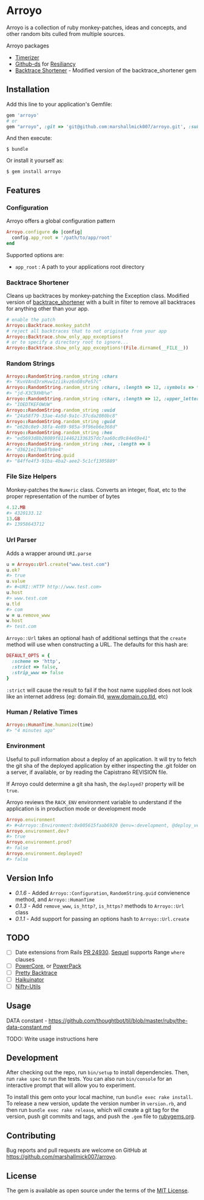 # Arroyo

Arroyo is a collection of ruby monkey-patches, ideas and concepts, and
other random bits culled from multiple sources.

Arroyo packages

- [Timerizer](https://github.com/kylewlacy/timerizer)
- [Github-ds](https://github.com/github/github-ds) for [Resiliancy](https://johnnunemaker.com/resilience-in-ruby/)
- [Backtrace Shortener](https://github.com/philc/backtrace_shortener) - Modified version of the backtrace_shortener gem


## Installation

Add this line to your application's Gemfile:

```ruby
gem 'arroyo'
# or
gem "arroyo", :git => 'git@github.com:marshallmick007/arroyo.git', :submodules => true
```

And then execute:

    $ bundle

Or install it yourself as:

    $ gem install arroyo

## Features

### Configuration

Arroyo offers a global configuration pattern

```ruby
Arroyo.configure do |config|
  config.app_root = '/path/to/app/root'
end
```

Supported options are:

- `app_root` : A path to your applications root directory

### Backtrace Shortener

Cleans up backtraces by monkey-patching the Exception class. Modified
version of
[backtrace_shortener](https://github.com/philc/backtrace_shortener) with
a built in filter to remove all backtraces for anything other than your
app.

```ruby
# enable the patch
Arroyo::Backtrace.monkey_patch!
# reject all backtraces that to not originate from your app
Arroyo::Backtrace.show_only_app_exceptions!
# or to specify a directory root to ignore...
Arroyo::Backtrace.show_only_app_exceptions!(File.dirname(__FILE__))

```

### Random Strings

```ruby
Arroyo::RandomString.random_string :chars
#> "KvnVAnd3rxHvw1ziikvz6nG0sPeS7c"
Arroyo::RandomString.random_string :chars, :length => 12, :symbols => true
#> "jd-X3C9XHb%e"
Arroyo::RandomString.random_string :chars, :length => 12, :upper_letters_only => true
#> "IOEDTKEFOWUW"
Arroyo::RandomString.random_string :uuid
#> "24a58f79-33ae-4a5d-9a1c-37cda2080bc8"
Arroyo::RandomString.random_string :guid
#> "e628c8e9-38fa-4e89-985a-9f96eb6e368d"
Arroyo::RandomString.random_string :hex
#> "ed5693d8b28089f81144621336357dc7aa60cd9c84e69e41"
Arroyo::RandomString.random_string :hex, :length => 8
#> "d3621e17ba8fb9e4"
Arroyo::RandomString.guid
#> "84ffe4f3-91ba-4ba2-aee2-5c1cf1305889"

```

### File Size Helpers

Monkey-patches the `Numeric` class. Converts an integer, float, etc to the proper
representation of the number of bytes

```ruby
4.12.MB
#> 4320133.12
13.GB
#> 13958643712
```

### Url Parser

Adds a wrapper around `URI.parse`

```ruby
u = Arroyo::Url.create("www.test.com")
u.ok?
#> true
u.value
#> #<URI::HTTP http://www.test.com>
u.host
#> www.test.com
u.tld
#> com
w = u.remove_www
w.host
#> test.com
```

`Arroyo::Url` takes an optional hash of additional settings that the
`create` method will use when constructing a URL. The defaults for this
hash are:

```ruby
DEFAULT_OPTS = {
  :scheme => 'http',
  :strict => false,
  :strip_www => false
}
```

`:strict` will cause the result to fail if the host name supplied does
not look like an internet address (eg: domain.tld, www.domain.co.tld,
etc)

### Human / Relative Times

```ruby
Arroyo::HumanTime.humanize(time)
#> "4 minutes ago"
```

### Environment

Useful to pull information about a deploy of an application.
It will try to fetch the git sha of the deployed application
by either inspecting the .git folder on a server, if available,
or by reading the Capistrano REVISION file.

If Arroyo could determine a git sha hash, the `deployed?` property
will be `true`.

Arroyo reviews the `RACK_ENV` environment variable to understand if the
application is in production mode or development mode

```ruby
Arroyo.environment
#> #<Arroyo::Environment:0x005615faab6920 @env=:development, @deploy_version="ee2ec43", @deploy_date="2017-07-05 21:47:06 -0600\n5183ad7", @deploy_mode=:git>
Arroyo.environment.dev?
#> true
Arroyo.environment.prod?
#> false
Arroyo.environment.deployed?
#> false
```


## Version Info
- *0.1.6* - Added `Arroyo::Configuration`, `RandomString.guid` convienence
  method, and `Arroyo::HumanTime`
- *0.1.3* - Add `remove_www`, `is_http?`, `is_https?` methods to
  `Arroyo::Url` class
- *0.1.1* - Add support for passing an options hash to
  `Arroyo::Url.create`

## TODO

- [ ] Date extensions from Rails [PR 24930](https://github.com/rails/rails/pull/24930/files#diff-bb8f439dae4f26019960ef37b2dd1fd3). [Sequel](http://sequel.jeremyevans.net/rdoc/files/doc/dataset_filtering_rdoc.html) supports Range `where` clauses
- [ ] [PowerCore](https://github.com/arturoherrero/powercore), or [PowerPack](https://github.com/bbatsov/powerpack)
- [ ] [Pretty Backtrace](https://github.com/ko1/pretty_backtrace)
- [ ] [Haikuinator](https://github.com/usmanbashir/haikunator)
- [ ] [Nifty-Utils](https://github.com/atech/nifty-utils)

## Usage

DATA constant - https://github.com/thoughtbot/til/blob/master/ruby/the-data-constant.md

TODO: Write usage instructions here

## Development

After checking out the repo, run `bin/setup` to install dependencies. Then, run `rake spec` to run the tests. You can also run `bin/console` for an interactive prompt that will allow you to experiment.

To install this gem onto your local machine, run `bundle exec rake install`. To release a new version, update the version number in `version.rb`, and then run `bundle exec rake release`, which will create a git tag for the version, push git commits and tags, and push the `.gem` file to [rubygems.org](https://rubygems.org).

## Contributing

Bug reports and pull requests are welcome on GitHub at https://github.com/marshallmick007/arroyo.


## License

The gem is available as open source under the terms of the [MIT License](http://opensource.org/licenses/MIT).

